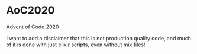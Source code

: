 # AoC2020
Advent of Code 2020

I want to add a disclaimer that this is not production quality code, and much of it is done with just elixir scripts, even without mix files!
